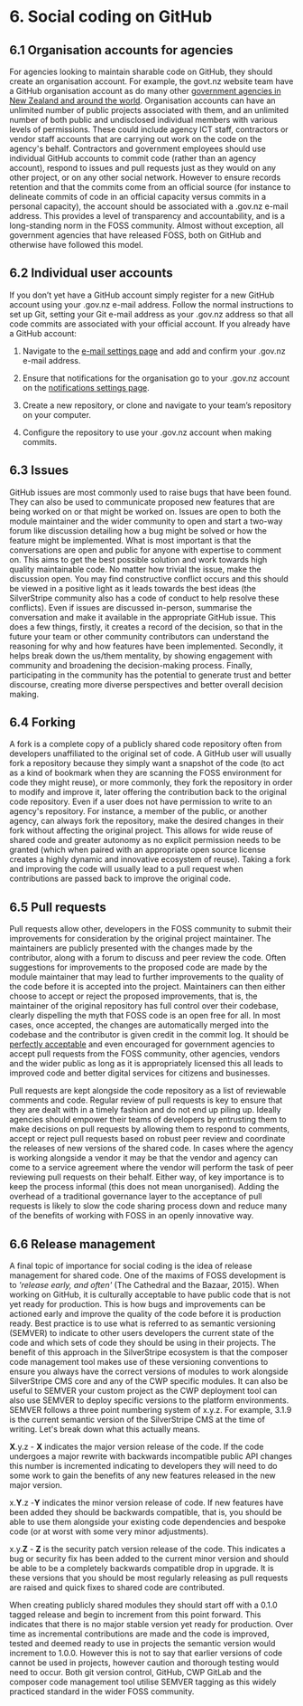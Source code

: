 # 6. Social coding on GitHub
## 6.1 Organisation accounts for agencies
For agencies looking to maintain sharable code on GitHub, they should create an organisation account. For example, the govt.nz website team have a GitHub organisation account as do many other [government agencies in New Zealand and around the world](https://government.github.com/community/). Organisation accounts can have an unlimited number of public projects associated with them, and an unlimited number of both public and undisclosed individual members with various levels of permissions. These could include agency ICT staff, contractors or vendor staff accounts that are carrying out work on the code on the agency's behalf. Contractors and government employees should use individual GitHub accounts to commit code (rather than an agency account), respond to issues and pull requests just as they would on any other project, or on any other social network. However to ensure records retention and that the commits come from an official source (for instance to delineate commits of code in an official capacity versus commits in a personal capacity), the account should be associated with a .gov.nz e-mail address. This provides a level of transparency and accountability, and is a long-standing norm in the FOSS community. Almost without exception, all government agencies that have released FOSS, both on GitHub and otherwise have followed this model.

## 6.2 Individual user accounts
If you don’t yet have a GitHub account simply register for a new GitHub account using your .gov.nz e-mail address. Follow the normal instructions to set up Git, setting your Git e-mail address as your .gov.nz address so that all code commits are associated with your official account. If you already have a GitHub account:

1. Navigate to the [e-mail settings page](https://github.com/settings/emails) and add and confirm your .gov.nz e-mail address.

2. Ensure that notifications for the organisation go to your .gov.nz account on the [notifications settings page](https://github.com/settings/notifications).

3. Create a new repository, or clone and navigate to your team’s repository on your computer.

4. Configure the repository to use your .gov.nz account when making commits.

## 6.3 Issues
GitHub issues are most commonly used to raise bugs that have been found. They can also be used to communicate proposed new features that are being worked on or that might be worked on. Issues are open to both the module maintainer and the wider community to open and start a two-way forum like discussion detailing how a bug might be solved or how the feature might be implemented. What is most important is that the conversations are open and public for anyone with expertise to comment on. This aims to get the best possible solution and work towards high quality maintainable code. No matter how trivial the issue, make the discussion open. You may find constructive conflict occurs and this should be viewed in a positive light as it leads towards the best ideas (the SilverStripe community also has a code of conduct to help resolve these conflicts). Even if issues are discussed in-person, summarise the conversation and make it available in the appropriate GitHub issue. This does a few things, firstly, it creates a record of the decision, so that in the future your team or other community contributors can understand the reasoning for why and how features have been implemented. Secondly, it helps break down the us/them mentality, by showing engagement with community and broadening the decision-making process. Finally, participating in the community has the potential to generate trust and better discourse, creating more diverse perspectives and better overall decision making.

## 6.4 Forking
A fork is a complete copy of a publicly shared code repository often from developers unaffiliated to the original set of code. A GitHub user will usually fork a repository because they simply want a snapshot of the code (to act as a kind of bookmark when they are scanning the FOSS environment for code they might reuse), or more commonly, they fork the repository in order to modify and improve it, later offering the contribution back to the original code repository. Even if a user does not have permission to write to an agency's repository. For instance, a member of the public, or another agency, can always fork the repository, make the desired changes in their fork without affecting the original project. This allows for wide reuse of shared code and greater autonomy as no explicit permission needs to be granted (which when paired with an appropriate open source license creates a highly dynamic and innovative ecosystem of reuse). Taking a fork and improving the code will usually lead to a pull request when contributions are passed back to improve the original code.

## 6.5 Pull requests
Pull requests allow other, developers in the FOSS community to submit their improvements for consideration by the original project maintainer. The maintainers are publicly presented with the changes made by the contributor, along with a forum to discuss and peer review the code. Often suggestions for improvements to the proposed code are made by the module maintainer that may lead to further improvements to the quality of the code before it is accepted into the project. Maintainers can then either choose to accept or reject the proposed improvements, that is, the maintainer of the original repository has full control over their codebase, clearly dispelling the myth that FOSS code is an open free for all. In most cases, once accepted, the changes are automatically merged into the codebase and the contributor is given credit in the commit log. It should be [perfectly acceptable](http://ben.balter.com/2012/04/15/cfpb-accepts-first-citizen-submitted-pull-request-on-behalf-of-federal-government/) and even encouraged for government agencies to accept pull requests from the FOSS community, other agencies, vendors and the wider public as long as it is appropriately licensed this all leads to improved code and better digital services for citizens and businesses.

Pull requests are kept alongside the code repository as a list of reviewable comments and code. Regular review of pull requests is key to ensure that they are dealt with in a timely fashion and do not end up piling up. Ideally agencies should empower their teams of developers by entrusting them to make decisions on pull requests by allowing them to respond to comments, accept or reject pull requests based on robust peer review and coordinate the releases of new versions of the shared code. In cases where the agency is working alongside a vendor it may be that the vendor and agency can come to a service agreement where the vendor will perform the task of peer reviewing pull requests on their behalf. Either way, of key importance is to keep the process informal (this does not mean unorganised). Adding the overhead of a traditional governance layer to the acceptance of pull requests is likely to slow the code sharing process down and reduce many of the benefits of working with FOSS in an openly innovative way.

## 6.6 Release management
A final topic of importance for social coding is the idea of release management for shared code. One of the maxims of FOSS development is to *'release early, and often'* (The Cathedral and the Bazaar, 2015). When working on GitHub, it is culturally acceptable to have public code that is not yet ready for production. This is how bugs and improvements can be actioned early and improve the quality of the code before it is production ready. Best practice is to use what is referred to as semantic versioning (SEMVER) to indicate to other users developers the current state of the code and which sets of code they should be using in their projects. The benefit of this approach in the SilverStripe ecosystem is that the composer code management tool makes use of these versioning conventions to ensure you always have the correct versions of modules to work alongside SilverStripe CMS core and any of the CWP specific modules. It can also be useful to SEMVER your custom project as the CWP deployment tool can also use SEMVER to deploy specific versions to the platform environments. SEMVER follows a three point numbering system of x.y.z. For example, 3.1.9 is the current semantic version of the SilverStripe CMS at the time of writing. Let's break down what this actually means.

**X**.y.z - **X** indicates the major version release of the code. If the code undergoes a major rewrite with backwards incompatible public API changes this number is incremented indicating to developers they will need to do some work to gain the benefits of any new features released in the new major version.

x.**Y**.z -**Y** indicates the minor version release of code. If new features have been added they should be backwards compatible, that is, you should be able to use them alongside your existing code dependencies and bespoke code (or at worst with some very minor adjustments).

x.y.**Z** - **Z** is the security patch version release of the code. This indicates a bug or security fix has been added to the current minor version and should be able to be a completely backwards compatible drop in upgrade. It is these versions that you should be most regularly releasing as pull requests are raised and quick fixes to shared code are contributed.

When creating publicly shared modules they should start off with a 0.1.0 tagged release and begin to increment from this point forward. This indicates that there is no major stable version yet ready for production. Over time as incremental contributions are made and the code is improved, tested and deemed ready to use in projects the semantic version would increment to 1.0.0. However this is not to say that earlier versions of code cannot be used in projects, however caution and thorough testing would need to occur. Both git version control, GitHub, CWP GitLab and the composer code management tool utilise SEMVER tagging as this widely practiced standard in the wider FOSS community.


